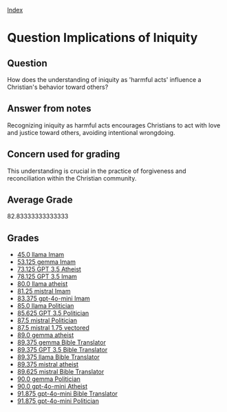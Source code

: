 
[Index](../../index.md)
# Question Implications of Iniquity
## Question
How does the understanding of iniquity as 'harmful acts' influence a Christian's behavior toward others?

## Answer from notes
Recognizing iniquity as harmful acts encourages Christians to act with love and justice toward others, avoiding intentional wrongdoing.

## Concern used for grading
This understanding is crucial in the practice of forgiveness and reconciliation within the Christian community.

## Average Grade
82.83333333333333

## Grades
 * [45.0 llama Imam](../answers/llama_Imam/Implications_of_Iniquity.md)
 * [53.125 gemma Imam](../answers/gemma_Imam/Implications_of_Iniquity.md)
 * [73.125 GPT 3.5 Atheist](../answers/GPT_3.5_Atheist/Implications_of_Iniquity.md)
 * [78.125 GPT 3.5 Imam](../answers/GPT_3.5_Imam/Implications_of_Iniquity.md)
 * [80.0 llama atheist](../answers/llama_atheist/Implications_of_Iniquity.md)
 * [81.25 mistral Imam](../answers/mistral_Imam/Implications_of_Iniquity.md)
 * [83.375 gpt-4o-mini Imam](../answers/gpt-4o-mini_Imam/Implications_of_Iniquity.md)
 * [85.0 llama Politician](../answers/llama_Politician/Implications_of_Iniquity.md)
 * [85.625 GPT 3.5 Politician](../answers/GPT_3.5_Politician/Implications_of_Iniquity.md)
 * [87.5 mistral Politician](../answers/mistral_Politician/Implications_of_Iniquity.md)
 * [87.5 mistral 1.75 vectored](../answers/mistral_1.75_vectored/Implications_of_Iniquity.md)
 * [89.0 gemma atheist](../answers/gemma_atheist/Implications_of_Iniquity.md)
 * [89.375 gemma Bible Translator](../answers/gemma_Bible_Translator/Implications_of_Iniquity.md)
 * [89.375 GPT 3.5 Bible Translator](../answers/GPT_3.5_Bible_Translator/Implications_of_Iniquity.md)
 * [89.375 llama Bible Translator](../answers/llama_Bible_Translator/Implications_of_Iniquity.md)
 * [89.375 mistral atheist](../answers/mistral_atheist/Implications_of_Iniquity.md)
 * [89.625 mistral Bible Translator](../answers/mistral_Bible_Translator/Implications_of_Iniquity.md)
 * [90.0 gemma Politician](../answers/gemma_Politician/Implications_of_Iniquity.md)
 * [90.0 gpt-4o-mini Atheist](../answers/gpt-4o-mini_Atheist/Implications_of_Iniquity.md)
 * [91.875 gpt-4o-mini Bible Translator](../answers/gpt-4o-mini_Bible_Translator/Implications_of_Iniquity.md)
 * [91.875 gpt-4o-mini Politician](../answers/gpt-4o-mini_Politician/Implications_of_Iniquity.md)
